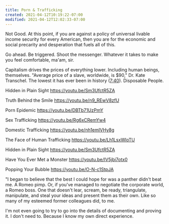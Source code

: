 ```yaml
---
title: Porn & Trafficking
created: 2021-04-12T10:19:22-07:00
modified: 2021-04-12T12:02:33-07:00
---
```


Not Good. At this point, if you are against a policy of universal livable income security for every American, then you are for the economic and social precarity and desperation that fuels all of this.

Go ahead. Be triggered. Shoot the messenger. Whatever it takes to make you feel comfortable, ma'am, sir.

Capitalism drives the prices of everything lower. Including human beings, themselves. "Average price of a slave, worldwide, is $90," Dr. Kate Transchel. The lowest it has ever been in history ([7:40](https://youtu.be/Sm3UfctR5ZA?t=7m40s)). Disposable People.

Hidden in Plain Sight
https://youtu.be/Sm3UfctR5ZA

Truth Behind the Smile
https://youtu.be/n9_REwV8zfU

Porn Epidemic
https://youtu.be/DBTb71UzPmY

Sex Trafficking
https://youtu.be/Rg6xCRemYw4

Domestic Trafficking
https://youtu.be/nh1emIVHy8g

The Face of Human Trafficking
https://youtu.be/Lh1LsxWloTU

Hidden in Plain Sight
https://youtu.be/Sm3UfctR5ZA

Have You Ever Met a Monster
https://youtu.be/IV5jbi7otx0

Popping Your Bubble
https://youtu.be/O-N-c1StpJA

"I began to believe that the best I could hope for was a panther didn't beat me. A Romeo pimp. Or, if you've managed to negotiate the corporate world, a Romeo boss. One that doesn't lear, scream, be ready, triangulate, manipulate, and steal your ideas and present them as their own. Like so many of my esteemed former colleagues did, to me.

I'm not even going to try to go into the details of documenting and proving it. I don't need to. Because I know my own direct experience.




